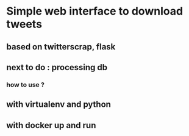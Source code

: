# Simple web interface to download tweets

## based on twitterscrap, flask

## next to do : processing db 

### how to use ? 

## with virtualenv and python 
## with docker up and run